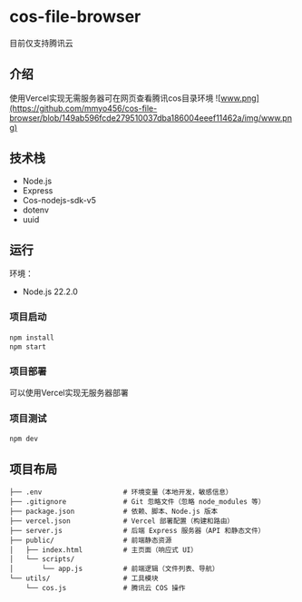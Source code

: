 # cos-file-browser
目前仅支持腾讯云
## 介绍
使用Vercel实现无需服务器可在网页查看腾讯cos目录环境
![www.png](https://github.com/mmyo456/cos-file-browser/blob/149ab596fcde279510037dba186004eeef11462a/img/www.png) <br>
## 技术栈
- Node.js
- Express
- Cos-nodejs-sdk-v5
- dotenv
- uuid

## 运行
环境：
- Node.js 22.2.0

### 项目启动
```
npm install
npm start
```

### 项目部署
可以使用Vercel实现无服务器部署
### 项目测试
```
npm dev
```

## 项目布局
```
├── .env                    # 环境变量（本地开发，敏感信息）
├── .gitignore              # Git 忽略文件（忽略 node_modules 等）
├── package.json            # 依赖、脚本、Node.js 版本
├── vercel.json             # Vercel 部署配置（构建和路由）
├── server.js               # 后端 Express 服务器（API 和静态文件）
├── public/                 # 前端静态资源
│   ├── index.html          # 主页面（响应式 UI）
│   └── scripts/
│       └── app.js          # 前端逻辑（文件列表、导航）
└── utils/                  # 工具模块
    └── cos.js              # 腾讯云 COS 操作
```
